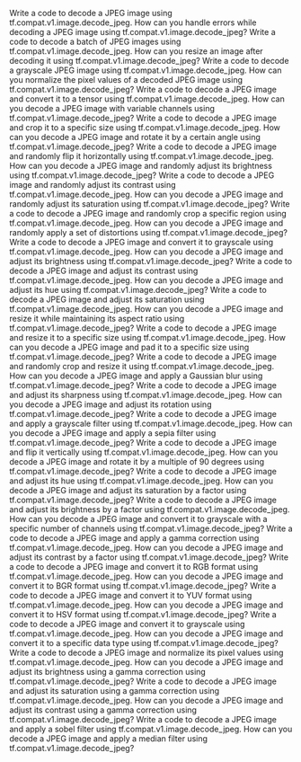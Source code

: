 Write a code to decode a JPEG image using tf.compat.v1.image.decode_jpeg.
How can you handle errors while decoding a JPEG image using tf.compat.v1.image.decode_jpeg?
Write a code to decode a batch of JPEG images using tf.compat.v1.image.decode_jpeg.
How can you resize an image after decoding it using tf.compat.v1.image.decode_jpeg?
Write a code to decode a grayscale JPEG image using tf.compat.v1.image.decode_jpeg.
How can you normalize the pixel values of a decoded JPEG image using tf.compat.v1.image.decode_jpeg?
Write a code to decode a JPEG image and convert it to a tensor using tf.compat.v1.image.decode_jpeg.
How can you decode a JPEG image with variable channels using tf.compat.v1.image.decode_jpeg?
Write a code to decode a JPEG image and crop it to a specific size using tf.compat.v1.image.decode_jpeg.
How can you decode a JPEG image and rotate it by a certain angle using tf.compat.v1.image.decode_jpeg?
Write a code to decode a JPEG image and randomly flip it horizontally using tf.compat.v1.image.decode_jpeg.
How can you decode a JPEG image and randomly adjust its brightness using tf.compat.v1.image.decode_jpeg?
Write a code to decode a JPEG image and randomly adjust its contrast using tf.compat.v1.image.decode_jpeg.
How can you decode a JPEG image and randomly adjust its saturation using tf.compat.v1.image.decode_jpeg?
Write a code to decode a JPEG image and randomly crop a specific region using tf.compat.v1.image.decode_jpeg.
How can you decode a JPEG image and randomly apply a set of distortions using tf.compat.v1.image.decode_jpeg?
Write a code to decode a JPEG image and convert it to grayscale using tf.compat.v1.image.decode_jpeg.
How can you decode a JPEG image and adjust its brightness using tf.compat.v1.image.decode_jpeg?
Write a code to decode a JPEG image and adjust its contrast using tf.compat.v1.image.decode_jpeg.
How can you decode a JPEG image and adjust its hue using tf.compat.v1.image.decode_jpeg?
Write a code to decode a JPEG image and adjust its saturation using tf.compat.v1.image.decode_jpeg.
How can you decode a JPEG image and resize it while maintaining its aspect ratio using tf.compat.v1.image.decode_jpeg?
Write a code to decode a JPEG image and resize it to a specific size using tf.compat.v1.image.decode_jpeg.
How can you decode a JPEG image and pad it to a specific size using tf.compat.v1.image.decode_jpeg?
Write a code to decode a JPEG image and randomly crop and resize it using tf.compat.v1.image.decode_jpeg.
How can you decode a JPEG image and apply a Gaussian blur using tf.compat.v1.image.decode_jpeg?
Write a code to decode a JPEG image and adjust its sharpness using tf.compat.v1.image.decode_jpeg.
How can you decode a JPEG image and adjust its rotation using tf.compat.v1.image.decode_jpeg?
Write a code to decode a JPEG image and apply a grayscale filter using tf.compat.v1.image.decode_jpeg.
How can you decode a JPEG image and apply a sepia filter using tf.compat.v1.image.decode_jpeg?
Write a code to decode a JPEG image and flip it vertically using tf.compat.v1.image.decode_jpeg.
How can you decode a JPEG image and rotate it by a multiple of 90 degrees using tf.compat.v1.image.decode_jpeg?
Write a code to decode a JPEG image and adjust its hue using tf.compat.v1.image.decode_jpeg.
How can you decode a JPEG image and adjust its saturation by a factor using tf.compat.v1.image.decode_jpeg?
Write a code to decode a JPEG image and adjust its brightness by a factor using tf.compat.v1.image.decode_jpeg.
How can you decode a JPEG image and convert it to grayscale with a specific number of channels using tf.compat.v1.image.decode_jpeg?
Write a code to decode a JPEG image and apply a gamma correction using tf.compat.v1.image.decode_jpeg.
How can you decode a JPEG image and adjust its contrast by a factor using tf.compat.v1.image.decode_jpeg?
Write a code to decode a JPEG image and convert it to RGB format using tf.compat.v1.image.decode_jpeg.
How can you decode a JPEG image and convert it to BGR format using tf.compat.v1.image.decode_jpeg?
Write a code to decode a JPEG image and convert it to YUV format using tf.compat.v1.image.decode_jpeg.
How can you decode a JPEG image and convert it to HSV format using tf.compat.v1.image.decode_jpeg?
Write a code to decode a JPEG image and convert it to grayscale using tf.compat.v1.image.decode_jpeg.
How can you decode a JPEG image and convert it to a specific data type using tf.compat.v1.image.decode_jpeg?
Write a code to decode a JPEG image and normalize its pixel values using tf.compat.v1.image.decode_jpeg.
How can you decode a JPEG image and adjust its brightness using a gamma correction using tf.compat.v1.image.decode_jpeg?
Write a code to decode a JPEG image and adjust its saturation using a gamma correction using tf.compat.v1.image.decode_jpeg.
How can you decode a JPEG image and adjust its contrast using a gamma correction using tf.compat.v1.image.decode_jpeg?
Write a code to decode a JPEG image and apply a sobel filter using tf.compat.v1.image.decode_jpeg.
How can you decode a JPEG image and apply a median filter using tf.compat.v1.image.decode_jpeg?